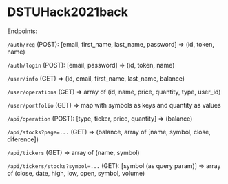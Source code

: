 # DSTUHack2021back

Endpoints:

`/auth/reg` (POST): [email, first_name, last_name, password] => (id, token, name)

`/auth/login` (POST): [email, password]
=> (id, token, name)


`/user/info` (GET) 
=> (id, email, first_name, last_name, balance)

`/user/operations` (GET) 
=> array of (id, name, price, quantity, type, user_id)

`/user/portfolio` (GET)
=> map with symbols as keys and quantity as values


`/api/operation` (POST): [type, ticker, price, quantity]
=> (balance)

`/api/stocks?page=...` (GET)
=> (balance, array of [name, symbol, close, diference])

`/api/tickers` (GET)
=> array of (name, symbol)

`/api/tickers/stocks?symbol=...` (GET): [symbol (as query param)]
=> array of (close, date, high, low, open, symbol, volume)
